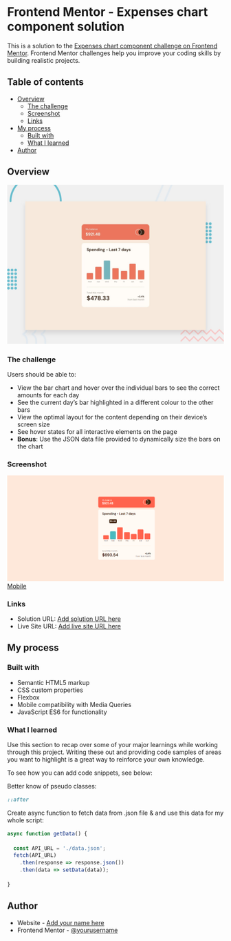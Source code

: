 # Frontend Mentor - Expenses chart component solution

This is a solution to the [Expenses chart component challenge on Frontend Mentor](https://www.frontendmentor.io/challenges/expenses-chart-component-e7yJBUdjwt). Frontend Mentor challenges help you improve your coding skills by building realistic projects. 

## Table of contents

- [Overview](#overview)
  - [The challenge](#the-challenge)
  - [Screenshot](#screenshot)
  - [Links](#links)
- [My process](#my-process)
  - [Built with](#built-with)
  - [What I learned](#what-i-learned)
- [Author](#author)

## Overview

![Design preview for the Expenses chart component coding challenge](./design/desktop-preview.jpg)

### The challenge

Users should be able to:

- View the bar chart and hover over the individual bars to see the correct amounts for each day
- See the current day’s bar highlighted in a different colour to the other bars
- View the optimal layout for the content depending on their device’s screen size
- See hover states for all interactive elements on the page
- **Bonus**: Use the JSON data file provided to dynamically size the bars on the chart

### Screenshot

![Dektop](./screenshots/desktop-view.png)[Mobile](./screenshots/mobile-view.png)

### Links

- Solution URL: [Add solution URL here](https://your-solution-url.com)
- Live Site URL: [Add live site URL here](https://your-live-site-url.com)

## My process

### Built with

- Semantic HTML5 markup
- CSS custom properties
- Flexbox
- Mobile compatibility with Media Queries
- JavaScript ES6 for functionality

### What I learned

Use this section to recap over some of your major learnings while working through this project. Writing these out and providing code samples of areas you want to highlight is a great way to reinforce your own knowledge.

To see how you can add code snippets, see below:

Better know of pseudo classes:
```css
::after
```

Create async function to fetch data from .json file & and use this data for my whole script:
```js
async function getData() {

  const API_URL = './data.json';
  fetch(API_URL)
    .then(response => response.json())
    .then(data => setData(data));

}
```

## Author

- Website - [Add your name here](https://github.com/Malzagic)
- Frontend Mentor - [@yourusername](https://www.frontendmentor.io/profile/Malzagic)
